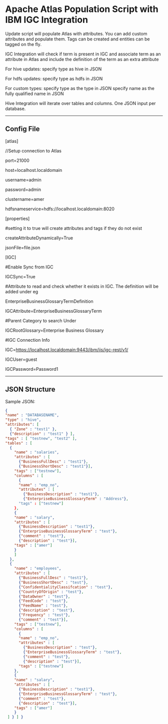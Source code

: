 Apache Atlas Population Script with IBM IGC Integration
===================

Update script will populate Atlas with attributes. You can add custom attributes and populate them. Tags can be created and entities can be tagged on the fly.

IGC Integration will check if term is present in IGC and associate term as an attribute in Atlas and include the definition of the term as  an extra attribute 

For hive updates:
specify type as hive in JSON

For hdfs updates:
specify type as hdfs in JSON

For custom types:
specify type as the type in JSON
specify name as the fully qualified name in JSON

Hive Integration will iterate over tables and columns. One JSON input per database. 

----------


Config File
-------------

[atlas]

//Setup connection to Atlas

port=21000

host=localhost.localdomain

username=admin

password=admin

clustername=amer

hdfsnameservice=hdfs://localhost.localdomain:8020

[properties]

#setting it to true will create attributes and tags if they do not exist

createAttributeDynamically=True

jsonFile=file.json



[IGC]

#Enable Sync from IGC

IGCSync=True

#Attribute to read and check whether it exists in IGC. The definition will be added under eg

EnterpriseBusinessGlossaryTermDefinition

IGCAttribute=EnterpriseBusinessGlossaryTerm

#Parent Category to search Under

IGCRootGlossary=Enterprise Business Glossary

#IGC Connection Info

IGC=https://localhost.localdomain:9443/ibm/iis/igc-rest/v1/

IGCUser=guest

IGCPassword=Password1



----------


JSON Structure
-------------------
Sample JSON:
```json
{
"name" : "DATABASENAME",
"type" : "hive",
"attributes": [
  { "Zone" : "test1" },
  {"description" : "test1" } ],
"tags" : [ "testnew", "test2" ],
"tables" : [
  {
    "name" : "salaries",
    "attributes" : [
      {"BusinessFullDesc" : "test1"},
      {"BusinessShortDesc" : "test1"}],
    "tags" : ["testnew"],
    "columns" : [
      {
      "name" : "emp_no",
      "attributes" : [
        {"BusinessDescription" : "test1"},
        {"EnterpriseBusinessGlossaryTerm" : "Address"},
      "tags" : ["testnew"]
    },
    {
    "name" : "salary",
    "attributes" : [
      {"BusinessDescription" : "test1"},
      {"EnterpriseBusinessGlossaryTerm" : "test"},
      {"comment" : "test"},
      {"description" : "test"}],
    "tags" : ["amer"]
    }
    ]
  },
  {
    "name" : "employees",
    "attributes" : [
      {"BusinessFullDesc" : "test1"},
      {"BusinessShortDesc" : "test"},
      {"ConfidentialityClassifcation" : "test"},
      {"CountryOfOrigin" : "test"},
      {"DataOwner" : "test"},
      {"FeedCode" : "test"},
      {"FeedName" : "test"},
      {"description" : "test"},
      {"Frequency" : "test"},
      {"comment" : "test"}],
    "tags" : ["testnew"],
    "columns" : [
      {
      "name" : "emp_no",
      "attributes" : [
        {"BusinessDescription" : "test"},
        {"EnterpriseBusinessGlossaryTerm" : "test"},
        {"comment" : "test"},
        {"description" : "test"}],
      "tags" : ["testnew"]
    },
    {
    "name" : "salary",
    "attributes" : [
      {"BusinessDescription" : "test1"},
      {"EnterpriseBusinessGlossaryTerm" : "test"},
      {"comment" : "test"},
      {"description" : "test"}],
    "tags" : ["amer"]
    }
 ] } ] }
```
